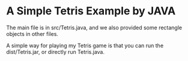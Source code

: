# A Simple Tetris Example by JAVA

The main file is in src/Tetris.java, and we also provided some rectangle objects in other files.

A simple way for playing my Tetris game is that you can run the dist/Tetris.jar, or directly run Tetris.java.
